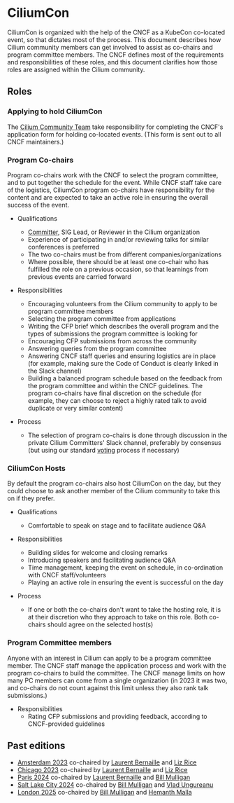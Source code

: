 # CiliumCon

CiliumCon is organized with the help of the CNCF as a KubeCon co-located event,
so that dictates most of the process. This document describes how
Cilium community members can get involved to assist as co-chairs and program committee
members. The CNCF defines most of the requirements and responsibilities of these
roles, and this document clarifies how those roles are assigned within the
Cilium community.

## Roles

### Applying to hold CiliumCon

The [Cilium Community
Team](https://github.com/cilium/community/blob/main/CONTRIBUTOR-ROLES.md#community-team)
take responsibility for completing the CNCF's application form for holding
co-located events. (This form is sent out to all CNCF maintainers.)

### Program Co-chairs

Program co-chairs work with the CNCF to select the program committee, and
to put together the schedule for the event. While CNCF staff take care of the
logistics, CiliumCon program co-chairs have responsibility for the content and
are expected to take an active role in ensuring the overall success of the event.

* Qualifications
  * [Committer](https://github.com/cilium/community/blob/main/CONTRIBUTOR-LADDER.md#committer),
    SIG Lead, or Reviewer in the Cilium organization
  * Experience of participating in and/or reviewing talks for similar conferences is preferred
  * The two co-chairs must be from different companies/organizations
  * Where possible, there should be at least one co-chair who has fulfilled the
    role on a previous occasion, so that learnings from previous events are
    carried forward

* Responsibilities
  * Encouraging volunteers from the Cilium community to apply to be program
    committee members
  * Selecting the program committee from applications
  * Writing the CFP brief which describes the overall program and the types of
    submissions the program committee is looking for
  * Encouraging CFP submissions from across the community
  * Answering queries from the program committee
  * Answering CNCF staff queries and ensuring logistics are in place (for
    example, making sure the Code of Conduct is clearly linked in the Slack
    channel)
  * Building a balanced program schedule based on the feedback from the program
    committee and within the CNCF guidelines. The program co-chairs have final
    discretion on the schedule (for example, they can choose to reject a highly
    rated talk to avoid duplicate or very similar content)
  
* Process
  * The selection of program co-chairs is done through discussion in the private
    Cilium Committers' Slack channel, preferably by consensus (but using our
    standard
    [voting](https://github.com/cilium/community/blob/main/GOVERNANCE.md#voting)
    process if necessary) 

### CiliumCon Hosts

By default the program co-chairs also host CiliumCon on the day, but they could
choose to ask another member of the Cilium community to take this on if they
prefer.

* Qualifications
  * Comfortable to speak on stage and to facilitate audience Q&A

* Responsibilities
  * Building slides for welcome and closing remarks
  * Introducing speakers and facilitating audience Q&A
  * Time management, keeping the event on schedule, in co-ordination with CNCF
    staff/volunteers
  * Playing an active role in ensuring the event is successful on the day

* Process
  * If one or both the co-chairs don't want to take the hosting role, it is at
    their discretion who they approach to take on this role. Both co-chairs
    should agree on the selected host(s)

### Program Committee members

Anyone with an interest in Cilium can apply to be a program committee member.
The CNCF staff manage the application process and work with the program
co-chairs to build the committee. The CNCF manage limits on how many PC members
can come from a single organization (in 2023 it was two, and co-chairs do not
count against this limit unless they also rank talk submissions.)

* Responsibilities
  * Rating CFP submissions and providing feedback, according to CNCF-provided guidelines

## Past editions

* [Amsterdam
  2023](https://www.youtube.com/playlist?list=PLj6h78yzYM2Meb36FX-bKd-3fpNvtlzpE)
  co-chaired by [Laurent Bernaille](https://github.com/lbernail) and [Liz Rice](https://github.com/lizrice)
* [Chicago 2023](https://www.youtube.com/playlist?list=PLDg_GiBbAx-l7kyTSyrmVMeTwneGziVQ3) co-chaired by [Laurent Bernaille](https://github.com/lbernail) and [Liz Rice](https://github.com/lizrice)
* [Paris 2024](https://www.youtube.com/playlist?list=PLDg_GiBbAx-mMcogXm5CSjB5EjEUEPbsO) co-chaired by [Laurent Bernaille](https://github.com/lbernail) and [Bill Mulligan](https://github.com/xmulligan/xmulligan)
* [Salt Lake City 2024](https://events.linuxfoundation.org/kubecon-cloudnativecon-north-america/co-located-events/cilium-ebpf-day/) co-chaired by [Bill Mulligan](https://github.com/xmulligan/xmulligan) and [Vlad Ungureanu](https://github.com/ungureanuvladvictor)
* [London 2025](https://events.linuxfoundation.org/archive/2025/kubecon-cloudnativecon-europe/co-located-events/ciliumcon/) co-chaired by [Bill Mulligan](https://github.com/xmulligan/xmulligan) and [Hemanth Malla](https://github.com/hemanthmalla)
